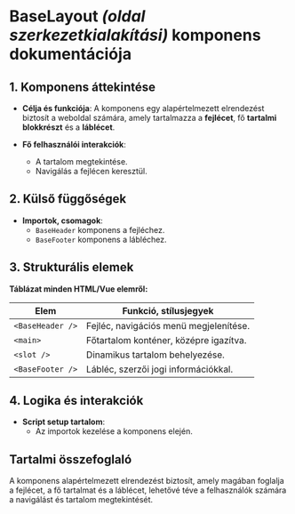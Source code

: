 # **BaseLayout *(oldal szerkezetkialakítási)* komponens dokumentációja**

## **1. Komponens áttekintése**
- **Célja és funkciója**: A komponens egy alapértelmezett elrendezést biztosít a weboldal számára, amely tartalmazza a **fejlécet**, fő **tartalmi blokkrészt** és a **láblécet**.

- **Fő felhasználói interakciók**:
  - A tartalom megtekintése.
  - Navigálás a fejlécen keresztül.

## **2. Külső függőségek**
- **Importok, csomagok**:
  - `BaseHeader` komponens a fejléchez.
  - `BaseFooter` komponens a lábléchez.

## **3. Strukturális elemek**
**Táblázat minden HTML/Vue elemről:**

| **Elem**         | **Funkció, stílusjegyek**              |
| ---------------- | -------------------------------------- |
| `<BaseHeader />` | Fejléc, navigációs menü megjelenítése. |
| `<main>`         | Főtartalom konténer, középre igazítva. |
| `<slot />`       | Dinamikus tartalom behelyezése.        |
| `<BaseFooter />` | Lábléc, szerzői jogi információkkal.   |

## **4. Logika és interakciók**
- **Script setup tartalom**:
  - Az importok kezelése a komponens elején.

## **Tartalmi összefoglaló**
A komponens alapértelmezett elrendezést biztosít, amely magában foglalja a fejlécet, a fő tartalmat és a láblécet, lehetővé téve a felhasználók számára a navigálást és tartalom megtekintését.

